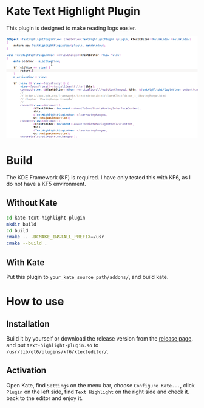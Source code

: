 # Kate Text Highlight Plugin

This plugin is designed to make reading logs easier.

![Text Highlight Plugin](docs/preview.gif "preview")

# Build

The KDE Framework (KF) is required. I have only tested this with KF6, as I do not have a KF5 environment.

## Without Kate

```bash
cd kate-text-highlight-plugin
mkdir build
cd build
cmake .. -DCMAKE_INSTALL_PREFIX=/usr
cmake --build .
```

## With Kate

Put this plugin to `your_kate_source_path/addons/`, and build kate.

# How to use

## Installation

Build it by yourself or download the release version from the [release page](https://github.com/flylai/kate_text_highlight_plugin/releases). and put `text-highlight-plugin.so` to `/usr/lib/qt6/plugins/kf6/ktexteditor/`.

## Activation

Open Kate, find `Settings` on the menu bar, choose `Configure Kate...`, click `Plugin` on the left side, find `Text Highlight` on the right side and check it. back to the editor and enjoy it.
